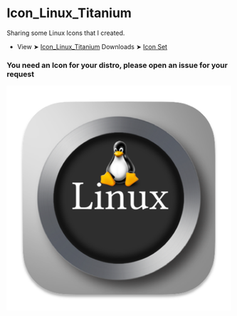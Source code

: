# Icon_Linux_Titanium
Sharing some Linux Icons that I created.
- View ➤ [Icon_Linux_Titanium](https://github.com/chris1111/Icon_Linux_Titanium/tree/main/Icon_Linux) Downloads ➤ [Icon Set](https://minhaskamal.github.io/DownGit/#/home?url=https://github.com/chris1111/Icon_Linux_Titanium/tree/main/Icon_Linux)

### You need an Icon for your distro, please open an issue for your request

![Icon](https://github.com/chris1111/Icon_Linux_Titanium/blob/main/Icon_Linux/Icon.png)

